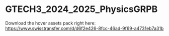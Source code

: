 # GTECH3_2024_2025_PhysicsGRPB
 
Download the hover assets pack right here: https://www.swisstransfer.com/d/d6f2e426-8fcc-46ad-9f69-a4731eb7a31b